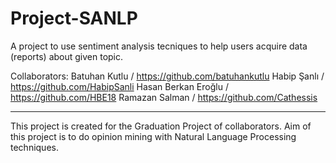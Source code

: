# Project-SANLP
A project to use sentiment analysis tecniques to help users acquire data (reports) about given topic.

Collaborators:
  Batuhan Kutlu / https://github.com/batuhankutlu
  Habip Şanlı / https://github.com/HabipSanli
  Hasan Berkan Eroğlu / https://github.com/HBE18
  Ramazan Salman / https://github.com/Cathessis

------------------------------------------------------------------------------------------------------

This project is created for the Graduation Project of collaborators. 
Aim of this project is to do opinion mining with Natural Language Processing techniques.
